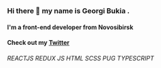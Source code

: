 ### Hi there 👋 my name is **Georgi Bukia** .
#### I'm a front-end developer from **Novosibirsk**
#### Check out my [Twitter](https://twitter.com/Bukija)
###### REACTJS REDUX JS HTML SCSS PUG TYPESCRIPT
